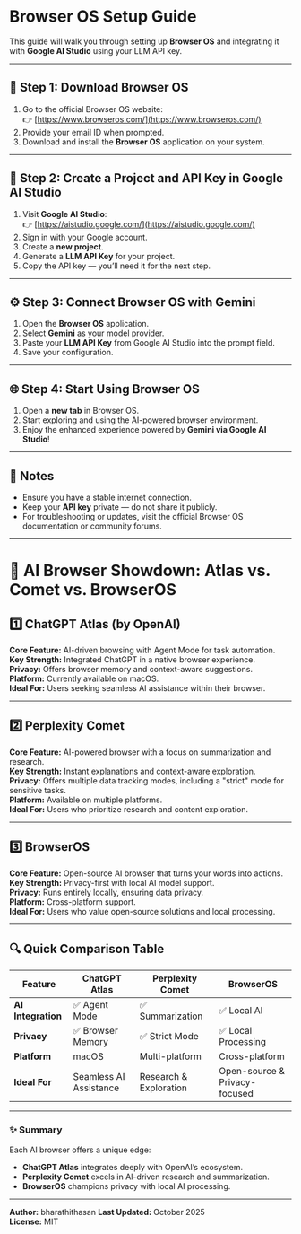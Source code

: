 # Browser OS Setup Guide

This guide will walk you through setting up **Browser OS** and integrating it with **Google AI Studio** using your LLM API key.

---

## 🚀 Step 1: Download Browser OS

1. Go to the official Browser OS website:  
   👉 [https://www.browseros.com/](https://www.browseros.com/)
2. Provide your email ID when prompted.
3. Download and install the **Browser OS** application on your system.

---

## 🧠 Step 2: Create a Project and API Key in Google AI Studio

1. Visit **Google AI Studio**:  
   👉 [https://aistudio.google.com/](https://aistudio.google.com/)
2. Sign in with your Google account.
3. Create a **new project**.
4. Generate a **LLM API Key** for your project.
5. Copy the API key — you’ll need it for the next step.

---

## ⚙️ Step 3: Connect Browser OS with Gemini

1. Open the **Browser OS** application.
2. Select **Gemini** as your model provider.
3. Paste your **LLM API Key** from Google AI Studio into the prompt field.
4. Save your configuration.

---

## 🌐 Step 4: Start Using Browser OS

1. Open a **new tab** in Browser OS.
2. Start exploring and using the AI-powered browser environment.
3. Enjoy the enhanced experience powered by **Gemini via Google AI Studio**!

---

## 📝 Notes

- Ensure you have a stable internet connection.
- Keep your **API key** private — do not share it publicly.
- For troubleshooting or updates, visit the official Browser OS documentation or community forums.

---


# 🧠 AI Browser Showdown: Atlas vs. Comet vs. BrowserOS

## 1️⃣ ChatGPT Atlas (by OpenAI)

**Core Feature:** AI-driven browsing with Agent Mode for task automation.  
**Key Strength:** Integrated ChatGPT in a native browser experience.  
**Privacy:** Offers browser memory and context-aware suggestions.  
**Platform:** Currently available on macOS.  
**Ideal For:** Users seeking seamless AI assistance within their browser.

---

## 2️⃣ Perplexity Comet

**Core Feature:** AI-powered browser with a focus on summarization and research.  
**Key Strength:** Instant explanations and context-aware exploration.  
**Privacy:** Offers multiple data tracking modes, including a "strict" mode for sensitive tasks.  
**Platform:** Available on multiple platforms.  
**Ideal For:** Users who prioritize research and content exploration.

---

## 3️⃣ BrowserOS

**Core Feature:** Open-source AI browser that turns your words into actions.  
**Key Strength:** Privacy-first with local AI model support.  
**Privacy:** Runs entirely locally, ensuring data privacy.  
**Platform:** Cross-platform support.  
**Ideal For:** Users who value open-source solutions and local processing.

---

## 🔍 Quick Comparison Table

| **Feature**       | **ChatGPT Atlas**       | **Perplexity Comet**      | **BrowserOS**                 |
|-------------------|-------------------------|----------------------------|-------------------------------|
| **AI Integration** | ✅ Agent Mode           | ✅ Summarization           | ✅ Local AI                   |
| **Privacy**        | ✅ Browser Memory       | ✅ Strict Mode             | ✅ Local Processing           |
| **Platform**       | macOS                  | Multi-platform             | Cross-platform                |
| **Ideal For**      | Seamless AI Assistance | Research & Exploration     | Open-source & Privacy-focused |

---

### ✨ Summary
Each AI browser offers a unique edge:  
- **ChatGPT Atlas** integrates deeply with OpenAI’s ecosystem.  
- **Perplexity Comet** excels in AI-driven research and summarization.  
- **BrowserOS** champions privacy with local AI processing.

---




**Author:** bharathithasan 
**Last Updated:** October 2025  
**License:** MIT




